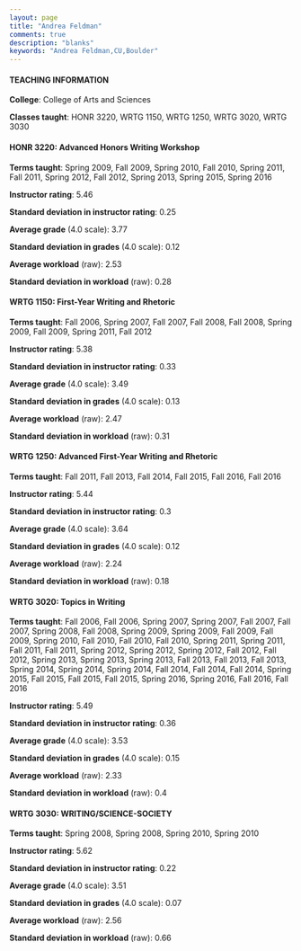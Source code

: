 ```yaml
---
layout: page
title: "Andrea Feldman" 
comments: true
description: "blanks"
keywords: "Andrea Feldman,CU,Boulder"
---
```

<head>
<script src="https://ajax.googleapis.com/ajax/libs/jquery/2.1.3/jquery.min.js"></script>
<script src="https://dl.dropboxusercontent.com/s/pc42nxpaw1ea4o9/highcharts.js?dl=0"></script>
<!-- <script src="../assets/js/highcharts.js"></script> -->
<style type="text/css">@font-face {
	font-family: "Bebas Neue";
	src: url(https://www.filehosting.org/file/details/544349/BebasNeue Regular.otf) format("opentype");
	}
	h1.Bebas { 
		font-family: "Bebas Neue", Verdana, Tahoma;
	}
</style>
</head>
	   
#### TEACHING INFORMATION

**College**: College of Arts and Sciences

**Classes taught**: HONR 3220, WRTG 1150, WRTG 1250, WRTG 3020, WRTG 3030

#### HONR 3220: Advanced Honors Writing Workshop

**Terms taught**: Spring 2009, Fall 2009, Spring 2010, Fall 2010, Spring 2011, Fall 2011, Spring 2012, Fall 2012, Spring 2013, Spring 2015, Spring 2016

**Instructor rating**: 5.46

**Standard deviation in instructor rating**: 0.25

**Average grade** (4.0 scale): 3.77

**Standard deviation in grades** (4.0 scale): 0.12

**Average workload** (raw): 2.53

**Standard deviation in workload** (raw): 0.28

#### WRTG 1150: First-Year Writing and Rhetoric

**Terms taught**: Fall 2006, Spring 2007, Fall 2007, Fall 2008, Fall 2008, Spring 2009, Fall 2009, Spring 2011, Fall 2012

**Instructor rating**: 5.38

**Standard deviation in instructor rating**: 0.33

**Average grade** (4.0 scale): 3.49

**Standard deviation in grades** (4.0 scale): 0.13

**Average workload** (raw): 2.47

**Standard deviation in workload** (raw): 0.31

#### WRTG 1250: Advanced First-Year Writing and Rhetoric

**Terms taught**: Fall 2011, Fall 2013, Fall 2014, Fall 2015, Fall 2016, Fall 2016

**Instructor rating**: 5.44

**Standard deviation in instructor rating**: 0.3

**Average grade** (4.0 scale): 3.64

**Standard deviation in grades** (4.0 scale): 0.12

**Average workload** (raw): 2.24

**Standard deviation in workload** (raw): 0.18

#### WRTG 3020: Topics in Writing

**Terms taught**: Fall 2006, Fall 2006, Spring 2007, Spring 2007, Fall 2007, Fall 2007, Spring 2008, Fall 2008, Spring 2009, Spring 2009, Fall 2009, Fall 2009, Spring 2010, Fall 2010, Fall 2010, Fall 2010, Spring 2011, Spring 2011, Fall 2011, Fall 2011, Spring 2012, Spring 2012, Spring 2012, Fall 2012, Fall 2012, Spring 2013, Spring 2013, Spring 2013, Fall 2013, Fall 2013, Fall 2013, Spring 2014, Spring 2014, Spring 2014, Fall 2014, Fall 2014, Fall 2014, Spring 2015, Fall 2015, Fall 2015, Fall 2015, Spring 2016, Spring 2016, Fall 2016, Fall 2016

**Instructor rating**: 5.49

**Standard deviation in instructor rating**: 0.36

**Average grade** (4.0 scale): 3.53

**Standard deviation in grades** (4.0 scale): 0.15

**Average workload** (raw): 2.33

**Standard deviation in workload** (raw): 0.4

#### WRTG 3030: WRITING/SCIENCE-SOCIETY

**Terms taught**: Spring 2008, Spring 2008, Spring 2010, Spring 2010

**Instructor rating**: 5.62

**Standard deviation in instructor rating**: 0.22

**Average grade** (4.0 scale): 3.51

**Standard deviation in grades** (4.0 scale): 0.07

**Average workload** (raw): 2.56

**Standard deviation in workload** (raw): 0.66


